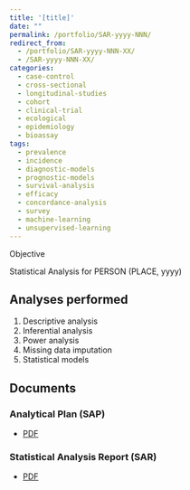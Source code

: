 ```yaml
---
title: '[title]'
date: ""
permalink: /portfolio/SAR-yyyy-NNN/
redirect_from:
  - /portfolio/SAR-yyyy-NNN-XX/
  - /SAR-yyyy-NNN-XX/
categories:
  - case-control
  - cross-sectional
  - longitudinal-studies
  - cohort
  - clinical-trial
  - ecological
  - epidemiology
  - bioassay
tags:
  - prevalence
  - incidence
  - diagnostic-models
  - prognostic-models
  - survival-analysis
  - efficacy
  - concordance-analysis
  - survey
  - machine-learning
  - unsupervised-learning
---
```


Objective

Statistical Analysis for PERSON (PLACE, yyyy)

## Analyses performed

1. Descriptive analysis
1. Inferential analysis
1. Power analysis
1. Missing data imputation
1. Statistical models

## Documents

### Analytical Plan (SAP)

- [PDF][sap]

### Statistical Analysis Report (SAR)

- [PDF][sar]

<!-- ## Associated analyses -->

<!-- This analysis is part of a larger project and is supported by other analyses, linked below. -->

<!-- **[assoc_title]** -->

<!-- <[assoc_link]> -->

<!-- --- -->

[sap]: /files/SAP-yyyy-NNN-XX-v01.pdf
[sar]: /files/SAR-yyyy-NNN-XX-v01.pdf

